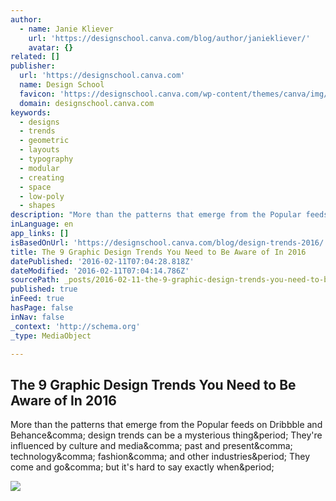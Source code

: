 ```yaml
---
author:
  - name: Janie Kliever
    url: 'https://designschool.canva.com/blog/author/janiekliever/'
    avatar: {}
related: []
publisher:
  url: 'https://designschool.canva.com'
  name: Design School
  favicon: 'https://designschool.canva.com/wp-content/themes/canva/img/icons/favicon.ico'
  domain: designschool.canva.com
keywords:
  - designs
  - trends
  - geometric
  - layouts
  - typography
  - modular
  - creating
  - space
  - low-poly
  - shapes
description: "More than the patterns that emerge from the Popular feeds on Dribbble and Behance, design trends can be a mysterious thing. They're influenced by culture and media, past and present, technology, fashion, and other industries. They come and go, but it's hard to say exactly when."
inLanguage: en
app_links: []
isBasedOnUrl: 'https://designschool.canva.com/blog/design-trends-2016/'
title: The 9 Graphic Design Trends You Need to Be Aware of In 2016
datePublished: '2016-02-11T07:04:28.818Z'
dateModified: '2016-02-11T07:04:14.786Z'
sourcePath: _posts/2016-02-11-the-9-graphic-design-trends-you-need-to-be-aware-of-in-2016.md
published: true
inFeed: true
hasPage: false
inNav: false
_context: 'http://schema.org'
_type: MediaObject

---
```

<article style=""><h1>The 9 Graphic Design Trends You Need to Be Aware of In 2016</h1><p>More than the patterns that emerge from the Popular feeds on Dribbble and Behance&amp;comma; design trends can be a mysterious thing&amp;period; They're influenced by culture and media&amp;comma; past and present&amp;comma; technology&amp;comma; fashion&amp;comma; and other industries&amp;period; They come and go&amp;comma; but it's hard to say exactly when&amp;period;</p><img src="https://designschool.canva.com/wp-content/uploads/sites/2/2016/01/210.jpg" /></article>